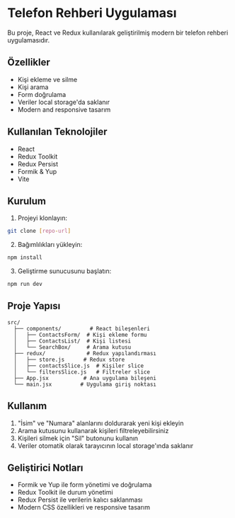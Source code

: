 # Telefon Rehberi Uygulaması

Bu proje, React ve Redux kullanılarak geliştirilmiş modern bir telefon rehberi uygulamasıdır.

## Özellikler

- Kişi ekleme ve silme
- Kişi arama
- Form doğrulama
- Veriler local storage'da saklanır
- Modern and responsive tasarım

## Kullanılan Teknolojiler

- React
- Redux Toolkit
- Redux Persist
- Formik & Yup
- Vite

## Kurulum

1. Projeyi klonlayın:
```bash
git clone [repo-url]
```

2. Bağımlılıkları yükleyin:
```bash
npm install
```

3. Geliştirme sunucusunu başlatın:
```bash
npm run dev
```

## Proje Yapısı

```
src/
  ├── components/         # React bileşenleri
  │   ├── ContactsForm/  # Kişi ekleme formu
  │   ├── ContactsList/  # Kişi listesi
  │   └── SearchBox/     # Arama kutusu
  ├── redux/             # Redux yapılandırması
  │   ├── store.js      # Redux store
  │   ├── contactsSlice.js  # Kişiler slice
  │   └── filtersSlice.js   # Filtreler slice
  ├── App.jsx           # Ana uygulama bileşeni
  └── main.jsx         # Uygulama giriş noktası
```

## Kullanım

1. "İsim" ve "Numara" alanlarını doldurarak yeni kişi ekleyin
2. Arama kutusunu kullanarak kişileri filtreleyebilirsiniz
3. Kişileri silmek için "Sil" butonunu kullanın
4. Veriler otomatik olarak tarayıcının local storage'ında saklanır

## Geliştirici Notları

- Formik ve Yup ile form yönetimi ve doğrulama
- Redux Toolkit ile durum yönetimi
- Redux Persist ile verilerin kalıcı saklanması
- Modern CSS özellikleri ve responsive tasarım
